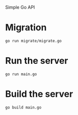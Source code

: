 Simple Go API

# Migration

`go run migrate/migrate.go`

# Run the server

`go run main.go`

# Build the server

`go build main.go`
